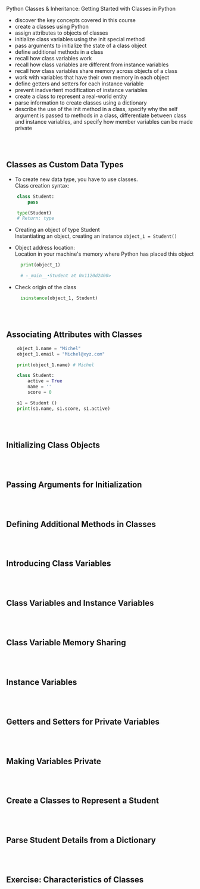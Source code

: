 Python Classes & Inheritance: Getting Started with Classes in Python

- discover the key concepts covered in this course
- create a classes using Python
- assign attributes to objects of classes
- initialize class variables using the init special method
- pass arguments to initialize the state of a class object
- define additional methods in a class
- recall how class variables work
- recall how class variables are different from instance variables
- recall how class variables share memory across objects of a class
- work with variables that have their own memory in each object
- define getters and setters for each instance variable
- prevent inadvertent modification of instance variables
- create a class to represent a real-world entity
- parse information to create classes using a dictionary
- describe the use of the init method in a class, specify why the self argument is passed to methods in a class, differentiate between class and instance variables, and specify how member variables can be made private


<br><br>
## Classes as Custom Data Types
- To create new data type, you have to use classes. <br>Class creation syntax:

```python
    class Student:
        pass
```
```python
    type(Student)
    # Return: type
```
- Creating an object of type Student<br>
Instantiating an object, creating an instance
`object_1 = Student()`

- Object address location:<br>
Location in your machine's memory where Python has placed this object
  
  ```python
    print(object_1)

    # ‹_main__•Student at 0x1120d2400>
  ```
- Check origin of the class
  ```python
    isinstance(object_1, Student)
  ```

 <br><br> 
## Associating Attributes with Classes

```python
    object_1.name = "Michel"
    object_1.email = "Michel@xyz.com"

    print(object_1.name) # Michel
```


```python
    class Student:
        active = True
        name = ''
        score = 0

    s1 = Student ()
    print(s1.name, s1.score, s1.active)

```
<br><br>
## Initializing Class Objects





<br><br>
## Passing Arguments for Initialization




<br><br>
## Defining Additional Methods in Classes




<br><br>
## Introducing Class Variables




<br><br>
## Class Variables and Instance Variables





<br><br>
## Class Variable Memory Sharing




<br><br>
## Instance Variables




<br><br>
## Getters and Setters for Private Variables




<br><br>
## Making Variables Private




<br><br>
## Create a Classes to Represent a Student



<br><br>
## Parse Student Details from a Dictionary



<br><br>
## Exercise: Characteristics of Classes
